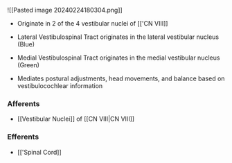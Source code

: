 ![[Pasted image 20240224180304.png]]

- Originate in 2 of the 4 vestibular nuclei of [['CN VIII]]

- Lateral Vestibulospinal Tract originates in the lateral vestibular nucleus (Blue)
- Medial Vestibulospinal Tract originates in the medial vestibular nucleus (Green)

- Mediates postural adjustments, head movements, and balance based on vestibulocochlear information

### Afferents
- [[Vestibular Nuclei]] of [[CN VIII|CN VIII]]
### Efferents
- [['Spinal Cord]]